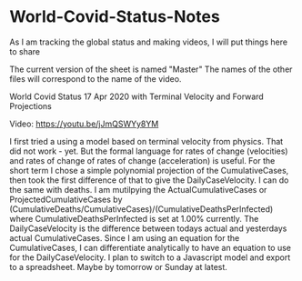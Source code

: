 # World-Covid-Status-Notes
As I am tracking the global status and making videos, I will put things here to share

The current version of the sheet is named "Master"
The names of the other files will correspond to the name of the video.

World Covid Status 17 Apr 2020 with Terminal Velocity and Forward Projections

Video:  https://youtu.be/jJmQSWYy8YM

I first tried a using a model based on terminal velocity from physics. That did not work - yet.  But the formal language for rates of change (velocities) and rates of change of rates of change (acceleration) is useful.  For the short term I chose a simple polynomial projection of the CumulativeCases, then took the first difference of that to give the DailyCaseVelocity.  I can do the same with deaths.  I am mutilpying the ActualCumulativeCases or ProjectedCumulativeCases by (CumulativeDeaths/CumulativeCases)/(CumulativeDeathsPerInfected) where CumulativeDeathsPerInfected is set at 1.00% currently. The DailyCaseVelocity is the difference between todays actual and yesterdays actual CumulativeCases.  Since I am using an equation for the CumulativeCases, I can differentiate analytically to have an equation to use for the DailyCaseVelocity.  I plan to switch to a Javascript model and export to a spreadsheet.  Maybe by tomorrow or Sunday at latest.
